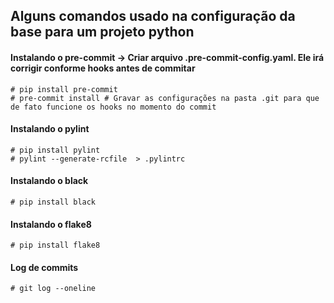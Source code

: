 ## Alguns comandos usado na configuração da base para um projeto python


#### Instalando o pre-commit -> Criar arquivo .pre-commit-config.yaml. Ele irá corrigir conforme hooks antes de commitar
```shell
# pip install pre-commit
# pre-commit install # Gravar as configurações na pasta .git para que de fato funcione os hooks no momento do commit
```


#### Instalando o pylint
```shell
# pip install pylint
# pylint --generate-rcfile  > .pylintrc
```

#### Instalando o black
```shell
# pip install black
```

#### Instalando o flake8
```shell
# pip install flake8
```

#### Log de commits
```shell
# git log --oneline
```

